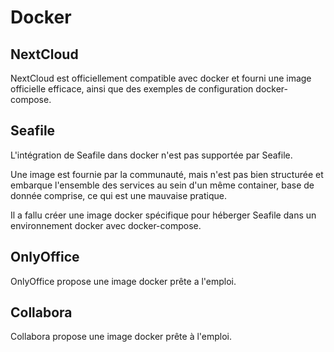 Docker
======

NextCloud
---------

NextCloud est officiellement compatible avec docker et fourni une image officielle efficace, ainsi que des exemples de 
configuration docker-compose.

Seafile
-------

L'intégration de Seafile dans docker n'est pas supportée par Seafile.

Une image est fournie par la communauté, mais n'est pas bien structurée et embarque l'ensemble des services au sein 
d'un même container, base de donnée comprise, ce qui est une mauvaise pratique.

Il a fallu créer une image docker spécifique pour héberger Seafile dans un environnement docker avec docker-compose.

OnlyOffice
----------

OnlyOffice propose une image docker prête a l'emploi.

Collabora
---------

Collabora propose une image docker prête à l'emploi.

